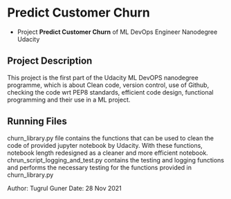 # Predict Customer Churn

- Project **Predict Customer Churn** of ML DevOps Engineer Nanodegree Udacity

## Project Description
This project is the first part of the Udacity ML DevOPS nanodegree programme, which is about Clean code, version control, use of Github, checking the code wrt PEP8 standards, efficient code design, functional programming and their use in a ML project.


## Running Files
churn_library.py file contains the functions that can be used to clean the code of provided jupyter notebook by Udacity. With these functions, notebook length redesigned as a cleaner and more efficient notebook.
chrun_script_logging_and_test.py contains the testing and logging functions and performs the necessary testing for the functions provided in churn_library.py

Author: Tugrul Guner
Date: 28 Nov 2021


